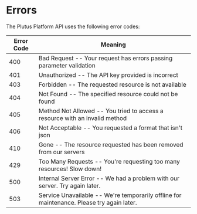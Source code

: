 # Errors

The Plutus Platform API uses the following error codes:

Error Code | Meaning
---------- | -------
400 | Bad Request -- Your request has errors passing parameter validation
401 | Unauthorized -- The API key provided is incorrect
403 | Forbidden -- The requested resource is not available
404 | Not Found -- The specified resource could not be found
405 | Method Not Allowed -- You tried to access a resource with an invalid method
406 | Not Acceptable -- You requested a format that isn't json
410 | Gone -- The resource requested has been removed from our servers
429 | Too Many Requests -- You're requesting too many resources! Slow down!
500 | Internal Server Error -- We had a problem with our server. Try again later.
503 | Service Unavailable -- We're temporarily offline for maintenance. Please try again later.